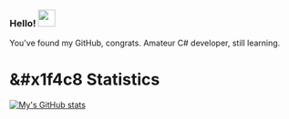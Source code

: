 ### Hello! <img src="https://raw.githubusercontent.com/MartinHeinz/MartinHeinz/master/wave.gif" width="30px">


You've found my GitHub, congrats.
Amateur C# developer, still learning.

# &#x1f4c8 Statistics
[![My's GitHub stats](https://github-readme-stats.vercel.app/api?username=jeffduhdawg&count_private=true&hide=prs&show_icons=true&&title_color=70a5fd&text_color=bf91f3&icon_color=38bdae&bg_color=1a1b27)](https://github.com/anuraghazra/github-readme-stats)
